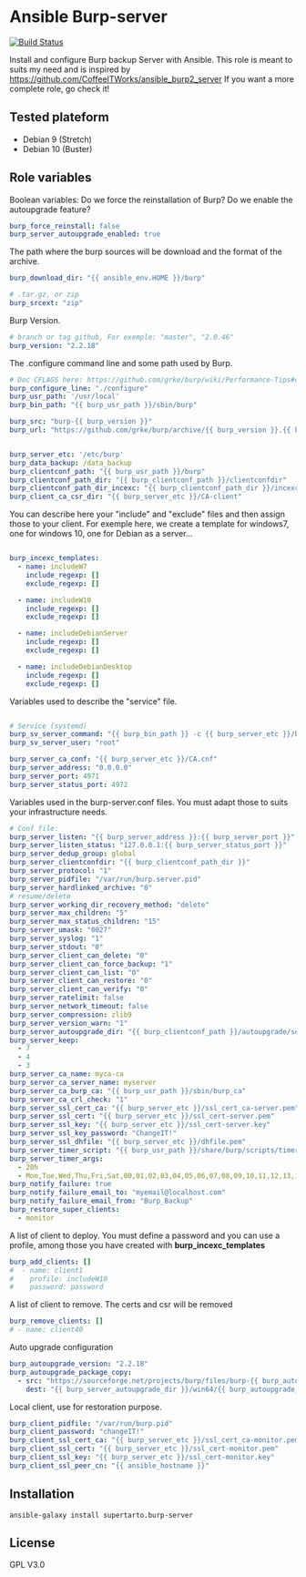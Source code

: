 # Ansible Burp-server
[![Build Status](https://travis-ci.org/supertarto/ansible-burp-server.svg?branch=master)](https://travis-ci.org/supertarto/ansible-burp-server)

Install and configure Burp backup Server with Ansible. This role is meant to suits my need and is inspired by https://github.com/CoffeeITWorks/ansible_burp2_server
If you want a more complete role, go check it!

## Tested plateform
* Debian 9 (Stretch)
* Debian 10 (Buster)

## Role variables
Boolean variables: Do we force the reinstallation of Burp? Do we enable the autoupgrade feature?
```yml
burp_force_reinstall: false
burp_server_autoupgrade_enabled: true
```
The path where the burp sources will be download and the format of the archive.
```yml
burp_download_dir: "{{ ansible_env.HOME }}/burp"

# .tar.gz, or zip
burp_srcext: "zip"
```
Burp Version.
```yml
# branch or tag github, For exemple: "master", "2.0.46"
burp_version: "2.2.18"
```
The .configure command line and some path used by Burp.
```yml
# Doc CFLAGS here: https://github.com/grke/burp/wiki/Performance-Tips#optional-compile-time-improvements
burp_configure_line: "./configure"
burp_usr_path: '/usr/local'
burp_bin_path: "{{ burp_usr_path }}/sbin/burp"

burp_src: "burp-{{ burp_version }}"
burp_url: "https://github.com/grke/burp/archive/{{ burp_version }}.{{ burp_srcext }}"


burp_server_etc: '/etc/burp'
burp_data_backup: /data_backup
burp_clientconf_path: "{{ burp_usr_path }}/burp"
burp_clientconf_path_dir: "{{ burp_clientconf_path }}/clientconfdir"
burp_clientconf_path_dir_incexc: "{{ burp_clientconf_path_dir }}/incexc"
burp_client_ca_csr_dir: "{{ burp_server_etc }}/CA-client"
```
You can describe here your "include" and "exclude" files and then assign those to your client. For exemple here, we create a template for windows7, one for windows 10, one for Debian as a server...
```yml

burp_incexc_templates:
  - name: includeW7
    include_regexp: []
    exclude_regexp: []

  - name: includeW10
    include_regexp: []
    exclude_regexp: []

  - name: includeDebianServer
    include_regexp: []
    exclude_regexp: []

  - name: includeDebianDesktop
    include_regexp: []
    exclude_regexp: []
```
Variables used to describe the "service" file.
```yml

# Service (systemd)
burp_sv_server_command: "{{ burp_bin_path }} -c {{ burp_server_etc }}/burp-server.conf -F"
burp_sv_server_user: "root"

burp_server_ca_conf: "{{ burp_server_etc }}/CA.cnf"
burp_server_address: "0.0.0.0"
burp_server_port: 4971
burp_server_status_port: 4972
```
Variables used in the burp-server.conf files. You must adapt those to suits your infrastructure needs.
```yml
# Conf file:
burp_server_listen: "{{ burp_server_address }}:{{ burp_server_port }}"
burp_server_listen_status: "127.0.0.1:{{ burp_server_status_port }}"
burp_server_dedup_group: global
burp_server_clientconfdir: "{{ burp_clientconf_path_dir }}"
burp_server_protocol: "1"
burp_server_pidfile: "/var/run/burp.server.pid"
burp_server_hardlinked_archive: "0"
# resume/delete
burp_server_working_dir_recovery_method: "delete"
burp_server_max_children: "5"
burp_server_max_status_children: "15"
burp_server_umask: "0027"
burp_server_syslog: "1"
burp_server_stdout: "0"
burp_server_client_can_delete: "0"
burp_server_client_can_force_backup: "1"
burp_server_client_can_list: "0"
burp_server_client_can_restore: "0"
burp_server_client_can_verify: "0"
burp_server_ratelimit: false
burp_server_network_timeout: false
burp_server_compression: zlib9
burp_server_version_warn: "1"
burp_server_autoupgrade_dir: "{{ burp_clientconf_path }}/autoupgrade/server"
burp_server_keep:
  - 7
  - 4
  - 3
burp_server_ca_name: myca-ca
burp_server_ca_server_name: myserver
burp_server_ca_burp_ca: "{{ burp_usr_path }}/sbin/burp_ca"
burp_server_ca_crl_check: "1"
burp_server_ssl_cert_ca: "{{ burp_server_etc }}/ssl_cert_ca-server.pem"
burp_server_ssl_cert: "{{ burp_server_etc }}/ssl_cert-server.pem"
burp_server_ssl_key: "{{ burp_server_etc }}/ssl_cert-server.key"
burp_server_ssl_key_password: "ChangeIT!"
burp_server_ssl_dhfile: "{{ burp_server_etc }}/dhfile.pem"
burp_server_timer_script: "{{ burp_usr_path }}/share/burp/scripts/timer_script"
burp_server_timer_args:
  - 20h
  - Mon,Tue,Wed,Thu,Fri,Sat,00,01,02,03,04,05,06,07,08,09,10,11,12,13,14,15,16,17,18,19,20,21,22,23
burp_notify_failure: true
burp_notify_failure_email_to: "myemail@localhost.com"
burp_notify_failure_email_from: "Burp_Backup"
burp_restore_super_clients:
  - monitor
```
A list of client to deploy. You must define a password and you can use a profile, among those you have created with **burp_incexc_templates**
```yml
burp_add_clients: []
#  - name: client1
#    profile: includeW10
#    password: password
```
A list of client to remove. The certs and csr will be removed
```yml
burp_remove_clients: []
# - name: client40
```
Auto upgrade configuration
```yml
burp_autoupgrade_version: "2.2.18"
burp_autoupgrade_package_copy:
  - src: "https://sourceforge.net/projects/burp/files/burp-{{ burp_autoupgrade_version }}/burp-win64-installer-{{ burp_autoupgrade_version }}.exe/download"
    dest: "{{ burp_server_autoupgrade_dir }}/win64/{{ burp_autoupgrade_version }}/package"
```
Local client, use for restoration purpose.
```yml
burp_client_pidfile: "/var/run/burp.pid"
burp_client_password: "changeIT!"
burp_client_ssl_cert_ca: "{{ burp_server_etc }}/ssl_cert_ca-monitor.pem"
burp_client_ssl_cert: "{{ burp_server_etc }}/ssl_cert-monitor.pem"
burp_client_ssl_key: "{{ burp_server_etc }}/ssl_cert-monitor.key"
burp_client_ssl_peer_cn: "{{ ansible_hostname }}"
```

## Installation
```
ansible-galaxy install supertarto.burp-server
```
## License
GPL V3.0
